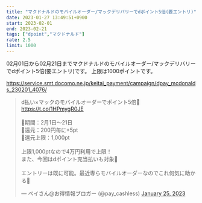 ```yaml
---
title: "マクドナルドのモバイルオーダー/マックデリバリーでdポイント5倍(要エントリ)"
date: 2023-01-27 13:49:51+0900
start: 2023-02-01
end: 2023-02-21
tags: ["dpoint","マクドナルド"]
rate: 2.5
limit: 1000
---
```


02月01日から02月21日までマクドナルドのモバイルオーダー/マックデリバリーでdポイント5倍(要エントリ)です。
上限は1000ポイントです。

https://service.smt.docomo.ne.jp/keitai_payment/campaign/dpay_mcdonalds_230201_4076/

<blockquote class="twitter-tweet"><p lang="ja" dir="ltr">d払い×マックのモバイルオーダーでポイント5倍🙌<a href="https://t.co/1HPmygR0JE">https://t.co/1HPmygR0JE</a><br><br>🔻期間：2月1日〜21日<br>🔻還元：200円毎に+5pt<br>🔻還元上限：1,000pt<br><br>上限1,000ptなので4万円利用で上限！<br>また、今回はdポイント充当払いも対象🎉<br><br>エントリーは既に可能。最近専らモバイルオーダーなのでこれ何気に助かる🤤</p>&mdash; ペイさん@お得情報ブロガー (@pay_cashless) <a href="https://twitter.com/pay_cashless/status/1618095642274037762?ref_src=twsrc%5Etfw">January 25, 2023</a></blockquote> <script async src="https://platform.twitter.com/widgets.js" charset="utf-8"></script>

